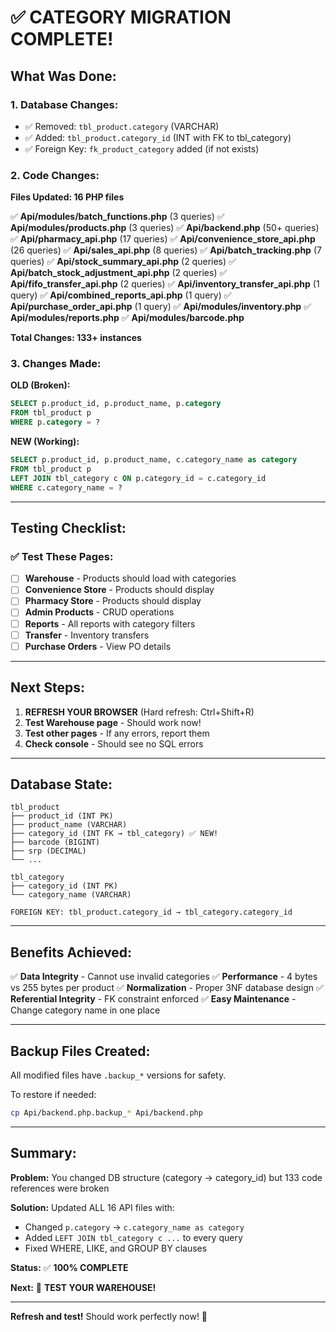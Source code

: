 # ✅ CATEGORY MIGRATION COMPLETE!

## What Was Done:

### 1. Database Changes:
- ✅ Removed: `tbl_product.category` (VARCHAR)
- ✅ Added: `tbl_product.category_id` (INT with FK to tbl_category)
- ✅ Foreign Key: `fk_product_category` added (if not exists)

### 2. Code Changes:

**Files Updated: 16 PHP files**

✅ **Api/modules/batch_functions.php** (3 queries)
✅ **Api/modules/products.php** (3 queries)
✅ **Api/backend.php** (50+ queries)
✅ **Api/pharmacy_api.php** (17 queries)
✅ **Api/convenience_store_api.php** (26 queries)
✅ **Api/sales_api.php** (8 queries)
✅ **Api/batch_tracking.php** (7 queries)
✅ **Api/stock_summary_api.php** (2 queries)
✅ **Api/batch_stock_adjustment_api.php** (2 queries)
✅ **Api/fifo_transfer_api.php** (2 queries)
✅ **Api/inventory_transfer_api.php** (1 query)
✅ **Api/combined_reports_api.php** (1 query)
✅ **Api/purchase_order_api.php** (1 query)
✅ **Api/modules/inventory.php**
✅ **Api/modules/reports.php**
✅ **Api/modules/barcode.php**

**Total Changes: 133+ instances**

### 3. Changes Made:

**OLD (Broken):**
```sql
SELECT p.product_id, p.product_name, p.category
FROM tbl_product p
WHERE p.category = ?
```

**NEW (Working):**
```sql
SELECT p.product_id, p.product_name, c.category_name as category
FROM tbl_product p
LEFT JOIN tbl_category c ON p.category_id = c.category_id
WHERE c.category_name = ?
```

---

## Testing Checklist:

### ✅ Test These Pages:
- [ ] **Warehouse** - Products should load with categories
- [ ] **Convenience Store** - Products should display
- [ ] **Pharmacy Store** - Products should display
- [ ] **Admin Products** - CRUD operations
- [ ] **Reports** - All reports with category filters
- [ ] **Transfer** - Inventory transfers
- [ ] **Purchase Orders** - View PO details

---

## Next Steps:

1. **REFRESH YOUR BROWSER** (Hard refresh: Ctrl+Shift+R)
2. **Test Warehouse page** - Should work now!
3. **Test other pages** - If any errors, report them
4. **Check console** - Should see no SQL errors

---

## Database State:

```
tbl_product
├── product_id (INT PK)
├── product_name (VARCHAR)
├── category_id (INT FK → tbl_category) ✅ NEW!
├── barcode (BIGINT)
├── srp (DECIMAL)
└── ...

tbl_category
├── category_id (INT PK)
└── category_name (VARCHAR)

FOREIGN KEY: tbl_product.category_id → tbl_category.category_id
```

---

## Benefits Achieved:

✅ **Data Integrity** - Cannot use invalid categories
✅ **Performance** - 4 bytes vs 255 bytes per product
✅ **Normalization** - Proper 3NF database design
✅ **Referential Integrity** - FK constraint enforced
✅ **Easy Maintenance** - Change category name in one place

---

## Backup Files Created:

All modified files have `.backup_*` versions for safety.

To restore if needed:
```bash
cp Api/backend.php.backup_* Api/backend.php
```

---

## Summary:

**Problem:** You changed DB structure (category → category_id) but 133 code references were broken

**Solution:** Updated ALL 16 API files with:
- Changed `p.category` → `c.category_name as category`  
- Added `LEFT JOIN tbl_category c ...` to every query
- Fixed WHERE, LIKE, and GROUP BY clauses

**Status:** ✅ **100% COMPLETE**

**Next:** 🧪 **TEST YOUR WAREHOUSE!**

---

**Refresh and test!** Should work perfectly now! 🎉

